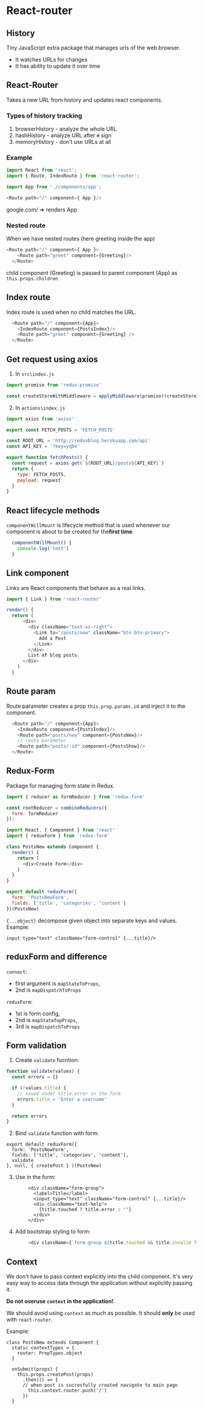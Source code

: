 # React-router

## History

Tiny JavaScript extra package that manages urls of the web browser.
- It watches URLs for changes
- It has ability to update it over time

## React-Router

Takes a new URL from history and updates react components.

### Types of history tracking
1. browserHistory - analyze the whole URL
2. hashHistory - analyze URL after `#` sign
3. memoryHistory - don't use URLs at all


### Example 
```javascript
import React from 'react';
import { Route, IndexRoute } from 'react-router';

import App from './components/app';

<Route path="/" component={ App }/>
```
google.com/  ⇒  renders App

### Nested route

When we have nested routes (here greeting inside the app)
```javascript
<Route path="/" component={ App }>
    <Route path="greet" component={Greeting}/>
  </Route>
```
child component (Greeting) is passed to parent component (App) as `this.props.children`


## Index route

Index route is used when no child matches the URL.

```javascript
  <Route path="/" component={App}>
    <IndexRoute component={PostsIndex}/>
    <Route path="greet" component={Greeting} />
  </Route>
```

## Get request using axios


1. In `src\index.js` 
```javascript
import promise from 'redux-promise'

const createStoreWithMiddleware = applyMiddleware(promise)(createStore);
```

2. In `actions\index.js`
```javascript
import axios from 'axios'

export const FETCH_POSTS = 'FETCH_POSTS'

const ROOT_URL = 'http://reduxblog.herokuapp.com/api'
const API_KEY = '?key=yqbk'

export function fetchPosts() {
  const request = axios.get(`${ROOT_URL}/posts${API_KEY}`)
  return {
    type: FETCH_POSTS,
    payload: request
  }
}
```

## React lifecycle methods

`componentWillMount` is lifecycle method that is used whenever our component is about to be created for the**first time**.

```javascript
  componentWillMount() {
    console.log('test')
  }
```

## Link component

Links are React components that behave as a real links.

```javascript
import { Link } from 'react-router'
```

```javascript
render() {
  return (
      <div>
        <div className="text-xs-right">
          <Link to="/posts/new" className="btn btn-primary">
            Add a Post
          </Link>
        </div>
        List of blog posts.
      </div>
    )
  }
```

## Route param

Route parameter creates a prop `this.prop.params.id` and inject it to the component.

```javascript
  <Route path="/" component={App}>
    <IndexRoute component={PostsIndex}/>
    <Route path="posts/new" component={PostsNew}/>
    // route parameter
    <Route path="posts/:id" component={PostsShow}/>
  </Route>
```


## Redux-Form

Package for managing form state in Redux.


```javascript
import { reducer as formReducer } from 'redux-form'

const rootReducer = combineReducers({
  form: formReducer
});
```

```javascript
import React, { Component } from 'react'
import { reduxForm } from 'redux-form'

class PostsNew extends Component {
  render() {
    return (
      <div>Create Form</div>
    )
  }
}

export default reduxForm({
  form: 'PostsNewForm',
  fields: ['title', 'categories', 'content']
})(PostsNew)
```

`{...object}` decompose given object into separate keys and values. Example:
```javasript
input type="text" className="form-control" {...title}/>
```

## reduxForm and difference

`connect`: 
- first argument is `mapStateToProps`, 
- 2nd is `mapDispatchToProps`

`reduxForm`: 
- 1st is form config, 
- 2nd is `mapStateTopProps`, 
- 3rd is `mapDispatchToProps`

## Form validation

1. Create `validate` fucntion:

```javascript
function validate(values) {
  const errors = {}

  if (!values.title) {
    // saved under title.error in the form
    errors.title = 'Enter a username'
  }

  return errors
}
```

2. Bind `validate` function with form:

```javasript
export default reduxForm({
  form: 'PostsNewForm',
  fields: ['title', 'categories', 'content'],
  validate
}, null, { createPost } )(PostsNew)
```

3. Use in the form:

```javasript
        <div className="form-group">
          <label>Title</label>
          <input type="text" className="form-control" {...title}/>
          <div className="text-help">
            {title.touched ? title.error : ''}
          </div>
        </div>
```

4. Add bootstrap styling to form:

```javascript
        <div className={`form-group ${title.touched && title.invalid ? 'has-danger' : '' }`}>
```

## Context

We don't have to pass context explicitly into the child component. It's very easy way to access data through the application without explicitly passing it.

**Do not overuse `context` in the application!**. 

We should avoid using `context` as much as possible. It should **only** be used with `react-router`.

Example:
```javasript
class PostsNew extends Component {
  static contextTypes = {
    router: PropTypes.object
  }
  
  onSubmit(props) {
    this.props.createPost(props)
      .then(() => {
      // when post is succesfully created navigate to main page
        this.context.router.push('/')
      })
  }
```
